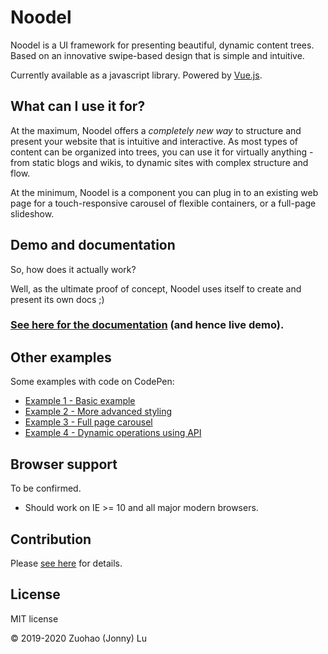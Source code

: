 # Noodel

Noodel is a UI framework for presenting beautiful, dynamic content trees. Based on an innovative swipe-based design that is simple and intuitive.

Currently available as a javascript library. Powered by [Vue.js](https://vuejs.org/).

## What can I use it for?

At the maximum, Noodel offers a *completely new way* to structure and present your website
that is intuitive and interactive. As most types of content can be organized into trees, you can use it for virtually anything - from static blogs and wikis, to dynamic sites with complex structure and flow.

At the minimum, Noodel is a component you can plug in to an existing web page for a touch-responsive carousel of flexible containers, or a full-page slideshow.

## Demo and documentation

So, how does it actually work? 

Well, as the ultimate proof of concept, Noodel uses itself to create and present its own docs ;)

### [See here for the documentation](https://zlu883.github.io/Noodel/) (and hence live demo).

## Other examples

Some examples with code on CodePen:

- [Example 1 - Basic example](https://codepen.io/zlu883/pen/pogbYWV)
- [Example 2 - More advanced styling](https://codepen.io/zlu883/pen/BajLdLr)
- [Example 3 - Full page carousel](https://codepen.io/zlu883/pen/XWXjVbL)
- [Example 4 - Dynamic operations using API](https://codepen.io/zlu883/pen/QWyGWag)

## Browser support

To be confirmed.

- Should work on IE >= 10 and all major modern browsers.

## Contribution

Please [see here](https://github.com/zlu883/Noodel/blob/master/CONTRIBUTING.md) for details.

## License

MIT license

© 2019-2020 Zuohao (Jonny) Lu
